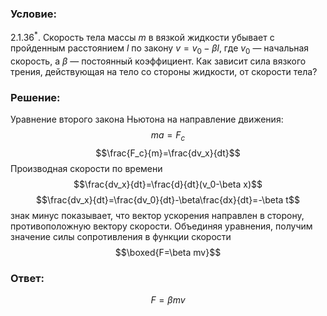 ###  Условие: 

$2.1.36^*.$ Скорость тела массы $m$ в вязкой жидкости убывает с пройденным расстоянием $l$ по закону $v = v_0 − \beta l$, где $v_0$ — начальная скорость, а $\beta$ — постоянный коэффициент. Как зависит сила вязкого трения, действующая на тело со стороны жидкости, от скорости тела? 

###  Решение: 

Уравнение второго закона Ньютона на направление движения: $$ma = F_с$$ $$\frac{F_с}{m}=\frac{dv_x}{dt}$$ Производная скорости по времени $$\frac{dv_x}{dt}=\frac{d}{dt}(v_0-\beta x)$$ $$\frac{dv_x}{dt}=\frac{dv_0}{dt}-\beta\frac{dx}{dt}=-\beta t$$ знак минус показывает, что вектор ускорения направлен в сторону, противоположную вектору скорости. Объединяя уравнения, получим значение силы сопротивления в функции скорости $$\boxed{F=\beta mv}$$ 

###  Ответ: 

$$F = \beta mv$$ 
